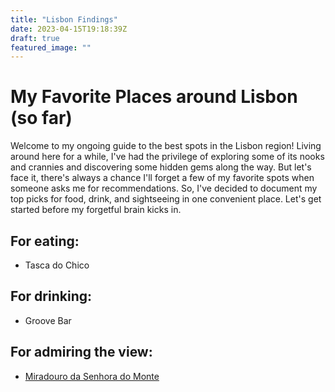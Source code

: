 ```yaml
---
title: "Lisbon Findings"
date: 2023-04-15T19:18:39Z
draft: true
featured_image: ""
---
```



# My Favorite Places around Lisbon (so far)

Welcome to my ongoing guide to the best spots in the Lisbon region! Living around here for a while, I've had the privilege of exploring some of its nooks and crannies and discovering some hidden gems along the way. But let's face it, there's always a chance I'll forget a few of my favorite spots when someone asks me for recommendations. So, I've decided to document my top picks for food, drink, and sightseeing in one convenient place. Let's get started before my forgetful brain kicks in.

## For eating:
- Tasca do Chico

## For drinking:
- Groove Bar

## For admiring the view:
- [Miradouro da Senhora do Monte](https://www.facebook.com/miradourodasenhordomonte/)


